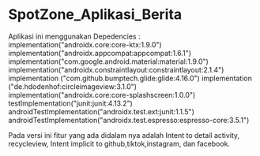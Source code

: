 # SpotZone_Aplikasi_Berita

Aplikasi ini menggunakan Depedencies : 
    implementation("androidx.core:core-ktx:1.9.0")
    implementation("androidx.appcompat:appcompat:1.6.1")
    implementation("com.google.android.material:material:1.9.0")
    implementation("androidx.constraintlayout:constraintlayout:2.1.4")
    implementation ("com.github.bumptech.glide:glide:4.16.0")
    implementation ("de.hdodenhof:circleimageview:3.1.0")
    implementation("androidx.core:core-splashscreen:1.0.0")
    testImplementation("junit:junit:4.13.2")
    androidTestImplementation("androidx.test.ext:junit:1.1.5")
    androidTestImplementation("androidx.test.espresso:espresso-core:3.5.1") 

Pada versi ini fitur yang ada didalam nya adalah Intent to detail activity, recycleview, Intent implicit to github,tiktok,instagram, dan facebook.
